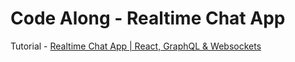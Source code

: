 # Code Along - Realtime Chat App

Tutorial - [Realtime Chat App | React, GraphQL & Websockets
](https://www.youtube.com/watch?v=E3NHd-PkLrQ)
